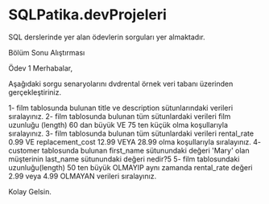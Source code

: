 # SQLPatika.devProjeleri
SQL derslerinde yer alan ödevlerin sorguları yer almaktadır.

Bölüm Sonu Alıştırması

Ödev 1
Merhabalar,

Aşağıdaki sorgu senaryolarını dvdrental örnek veri tabanı üzerinden gerçekleştiriniz.

1- film tablosunda bulunan title ve description sütunlarındaki verileri sıralayınız.
2- film tablosunda bulunan tüm sütunlardaki verileri film uzunluğu (length) 60 dan büyük VE 75 ten küçük olma koşullarıyla sıralayınız.
3- film tablosunda bulunan tüm sütunlardaki verileri rental_rate 0.99 VE replacement_cost 12.99 VEYA 28.99 olma koşullarıyla sıralayınız.
4- customer tablosunda bulunan first_name sütunundaki değeri 'Mary' olan müşterinin last_name sütunundaki değeri nedir?5
5- film tablosundaki uzunluğu(length) 50 ten büyük OLMAYIP aynı zamanda rental_rate değeri 2.99 veya 4.99 OLMAYAN verileri sıralayınız.

Kolay Gelsin.
